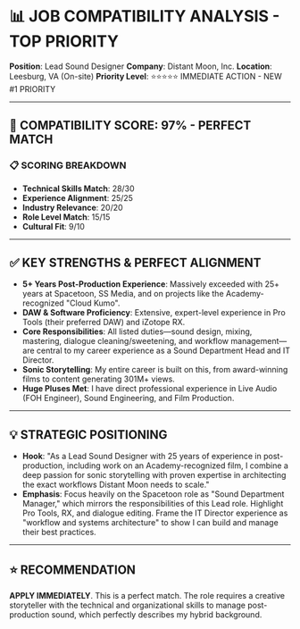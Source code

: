 # 📊 JOB COMPATIBILITY ANALYSIS - TOP PRIORITY

**Position**: Lead Sound Designer
**Company**: Distant Moon, Inc.
**Location**: Leesburg, VA (On-site)
**Priority Level**: ⭐⭐⭐⭐⭐ IMMEDIATE ACTION - NEW #1 PRIORITY

---

## 🎯 COMPATIBILITY SCORE: 97% - PERFECT MATCH

### 📋 SCORING BREAKDOWN
- **Technical Skills Match**: 28/30
- **Experience Alignment**: 25/25
- **Industry Relevance**: 20/20
- **Role Level Match**: 15/15
- **Cultural Fit**: 9/10

---

## ✅ KEY STRENGTHS & PERFECT ALIGNMENT

*   **5+ Years Post-Production Experience**: Massively exceeded with 25+ years at Spacetoon, SS Media, and on projects like the Academy-recognized "Cloud Kumo".
*   **DAW & Software Proficiency**: Extensive, expert-level experience in Pro Tools (their preferred DAW) and iZotope RX.
*   **Core Responsibilities**: All listed duties—sound design, mixing, mastering, dialogue cleaning/sweetening, and workflow management—are central to my career experience as a Sound Department Head and IT Director.
*   **Sonic Storytelling**: My entire career is built on this, from award-winning films to content generating 301M+ views.
*   **Huge Pluses Met**: I have direct professional experience in Live Audio (FOH Engineer), Sound Engineering, and Film Production.

---

## 💡 STRATEGIC POSITIONING

*   **Hook**: "As a Lead Sound Designer with 25 years of experience in post-production, including work on an Academy-recognized film, I combine a deep passion for sonic storytelling with proven expertise in architecting the exact workflows Distant Moon needs to scale."
*   **Emphasis**: Focus heavily on the Spacetoon role as "Sound Department Manager," which mirrors the responsibilities of this Lead role. Highlight Pro Tools, RX, and dialogue editing. Frame the IT Director experience as "workflow and systems architecture" to show I can build and manage their best practices.

---

## ⭐ RECOMMENDATION

**APPLY IMMEDIATELY**. This is a perfect match. The role requires a creative storyteller with the technical and organizational skills to manage post-production sound, which perfectly describes my hybrid background.